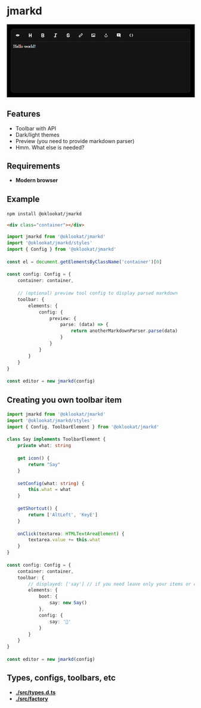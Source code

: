 # jmarkd

![screenshot](./screenshot/screen.png)

## Features
- Toolbar with API
- Dark/light themes
- Preview (you need to provide markdown parser)
- Hmm. What else is needed?

## Requirements
- **Modern browser**

## Example
```npm install @oklookat/jmarkd```
```html
<div class="container"></div>
```
```typescript
import jmarkd from '@oklookat/jmarkd'
import '@oklookat/jmarkd/styles'
import { Config } from '@oklookat/jmarkd'

const el = document.getElementsByClassName('container')[0]

const config: Config = {
    container: container,

    // (optional) preview tool config to display parsed markdown
    toolbar: {
        elements: {
            config: {
                preview: {
                    parse: (data) => {
                        return anotherMarkdownParser.parse(data)
                    }
                }
            }
        }
    }
}

const editor = new jmarkd(config)
```

## Creating you own toolbar item
```typescript
import jmarkd from '@oklookat/jmarkd'
import '@oklookat/jmarkd/styles'
import { Config, ToolbarElement } from '@oklookat/jmarkd'

class Say implements ToolbarElement {
    private what: string

    get icon() {
        return "Say"
    }

    setConfig(what: string) {
        this.what = what
    }

    getShortcut() {
        return ['AltLeft', 'KeyE']
    }

    onClick(textarea: HTMLTextAreaElement) {
        textarea.value += this.what
    }
}

const config: Config = {
    container: container,
    toolbar: {
        // displayed: ['say'] // if you need leave only your items or change item order
        elements: {
            boot: {
                say: new Say()
            },
            config: {
                say: '🌹'
            }
        }
    }
}

const editor = new jmarkd(config)
```

## Types, configs, toolbars, etc
- **[./src/types.d.ts](./src/types.d.ts)**
- **[./src/factory](./src/factory)**
